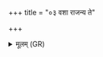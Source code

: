 +++
title = "०३ वशा राजन्य ते"

+++
<details><summary>मूलम् (GR)</summary>

वशा राजन्य ते माता  
तथा संभूतम् अग्रशः ।  
तस्या आहुर् अनर्पणं  
य ब्रह्मभ्यः प्रदीयते ॥
</details>